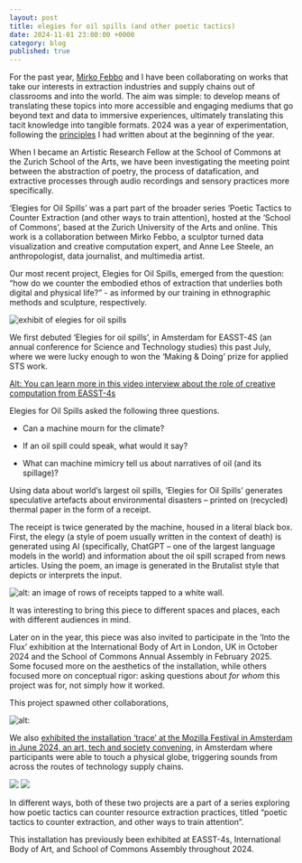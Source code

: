 ```yaml
---
layout: post
title: elegies for oil spills (and other poetic tactics)
date: 2024-11-01 23:00:00 +0000
category: blog
published: true
---
```

For the past year, [Mirko Febbo](https://mirkofebbo.dev/) and I have been collaborating on works that take our interests in extraction industries and supply chains out of classrooms and into the world. The aim was simple: to develop means of translating these topics into more accessible and engaging mediums that go beyond text and data to immersive experiences, ultimately translating this tacit knowledge into tangible formats. 2024 was a year of experimentation, following the [principles](https://www.aleesteele.com/blog/2024/01/05/principles) I had written about at the beginning of the year.

When I became an Artistic Research Fellow at the School of Commons at the Zurich School of the Arts, we have been investigating the meeting point between the abstraction of poetry, the process of datafication, and extractive processes through audio recordings and sensory practices more specifically. 

‘Elegies for Oil Spills’ was a part part of the broader series ‘Poetic Tactics to Counter Extraction (and other ways to train attention), hosted at the ‘School of Commons’, based at the Zurich University of the Arts and online. This work is a collaboration between Mirko Febbo, a sculptor turned data visualization and creative computation expert, and Anne Lee Steele, an anthropologist, data journalist, and multimedia artist.


Our most recent project, Elegies for Oil Spills, emerged from the question: “how do we counter the embodied ethos of extraction that underlies both digital and physical life?” - as informed by our training in ethnographic methods and sculpture, respectively. 

![exhibit of elegies for oil spills](https://cdn.sanity.io/images/eodip22e/production/4dad0d64e07a38fa8248099bdbc40fe6cba69b0a-2500x1667.jpg)

We first debuted ‘Elegies for oil spills’, in Amsterdam for EASST-4S (an annual conference for Science and Technology studies) this past July, where we were lucky enough to won the ‘Making & Doing’ prize for applied STS work. 

[Alt: You can learn more in this video interview about the role of creative computation from EASST-4s ](https://www.youtube.com/watch?v=yeskC_kRb3A)

Elegies for Oil Spills asked the following three questions.

- Can a machine mourn for the climate?

- ⁠If an oil spill could speak, what would it say?

- ⁠What can machine mimicry tell us about narratives of oil (and its spillage)?

Using data about world’s largest oil spills, ‘Elegies for Oil Spills’ generates speculative artefacts about environmental disasters – printed on (recycled) thermal paper in the form of a receipt. 

The receipt is twice generated by the machine, housed in a literal black box. First, the elegy (a style of poem usually written in the context of death) is generated using AI (specifically, ChatGPT – one of the largest language models in the world) and information about the oil spill scraped from news articles. Using the poem, an image is generated in the Brutalist style that depicts or interprets the input.

![alt: an image of rows of receipts tapped to a white wall.](https://cdn.sanity.io/images/eodip22e/production/51cc6bfe06d5baf49051ebb1cca82631b23f5837-2000x1333.jpg)

It was interesting to bring this piece to different spaces and places, each with different audiences in mind. 

Later on in the year, this piece was also invited to participate in the ‘Into the Flux’ exhibition at the International Body of Art in London, UK in October 2024 and the School of Commons Annual Assembly in February 2025. Some focused more on the aesthetics of the installation, while others focused more on conceptual rigor: asking questions about *for whom* this project was for, not simply how it worked.

This project spawned other collaborations, 

![alt:](https://assets.mofoprod.net/network/images/Trace-_Navigating_through_digital_and_physical_.original.jpg)

We also [exhibited the installation ‘trace’ at the Mozilla Festival in Amsterdam in June 2024, an art, tech and society convening](https://foundation.mozilla.org/en/blog/exploring-togetherness-solidarity-through-art/), in Amsterdam where participants were able to touch a physical globe, triggering sounds from across the routes of technology supply chains. 

![](https://i.ibb.co/CpQ0JCpJ/Screenshot-2025-03-27-at-19-27-34.png)
![](https://i.ibb.co/kVw5bQXB/Screenshot-2025-03-27-at-19-28-56.png)

In different ways, both of these two projects are a part of a series exploring how poetic tactics can counter resource extraction practices, titled “poetic tactics to counter extraction, and other ways to train attention”. 


  
This installation has previously been exhibited at EASST-4s, International Body of Art, and School of Commons Assembly throughout 2024.